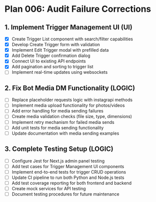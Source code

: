 # Plan 006: Audit Failure Corrections

## 1. Implement Trigger Management UI (UI)
- [x] Create Trigger List component with search/filter capabilities
- [x] Develop Create Trigger form with validation
- [x] Implement Edit Trigger modal with prefilled data
- [x] Add Delete Trigger confirmation dialog
- [x] Connect UI to existing API endpoints
- [x] Add pagination and sorting to trigger list
- [ ] Implement real-time updates using websockets

## 2. Fix Bot Media DM Functionality (LOGIC)
- [ ] Replace placeholder requests logic with instagrapi methods
- [ ] Implement media upload functionality for photos/videos
- [ ] Add error handling for media sending failures
- [ ] Create media validation checks (file size, type, dimensions)
- [ ] Implement retry mechanism for failed media sends
- [ ] Add unit tests for media sending functionality
- [ ] Update documentation with media sending examples

## 3. Complete Testing Setup (LOGIC)
- [ ] Configure Jest for Next.js admin panel testing
- [ ] Add test cases for Trigger Management UI components
- [ ] Implement end-to-end tests for trigger CRUD operations
- [ ] Update CI pipeline to run both Python and Node.js tests
- [ ] Add test coverage reporting for both frontend and backend
- [ ] Create mock services for API testing
- [ ] Document testing procedures for future maintenance